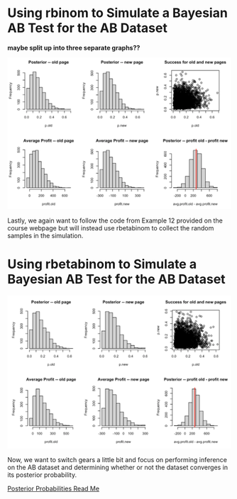 # Using rbinom to Simulate a Bayesian AB Test for the AB Dataset

**maybe split up into three separate graphs??**

![rbinom](https://github.com/EvaGostiuk/MAT4376-project-2-team-3/blob/master/AB_DataSet/images/rbinom.png?raw=true)



Lastly, we again want to follow the code from Example 12 provided on the course webpage but will instead use rbetabinom to collect the random samples in the simulation. 

# Using rbetabinom to Simulate a Bayesian AB Test for the AB Dataset

![rbetabinom](https://github.com/EvaGostiuk/MAT4376-project-2-team-3/blob/master/AB_DataSet/images/rbetabinom.png?raw=true)



Now, we want to switch gears a little bit and focus on performing inference on the AB dataset and determining whether or not the dataset converges in its posterior probability. 

[Posterior Probabilities Read Me](https://github.com/EvaGostiuk/MAT4376-project-2-team-3/blob/master/AB_DataSet/task_3/README.md)
